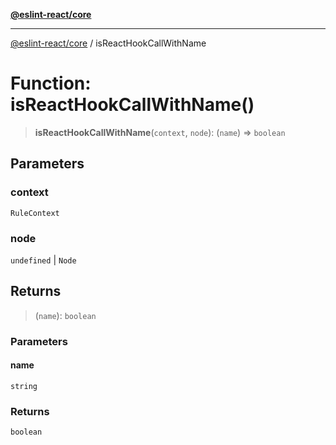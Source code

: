 [**@eslint-react/core**](../README.md)

***

[@eslint-react/core](../README.md) / isReactHookCallWithName

# Function: isReactHookCallWithName()

> **isReactHookCallWithName**(`context`, `node`): (`name`) => `boolean`

## Parameters

### context

`RuleContext`

### node

`undefined` | `Node`

## Returns

> (`name`): `boolean`

### Parameters

#### name

`string`

### Returns

`boolean`
